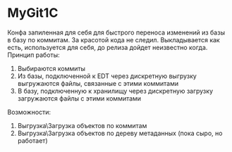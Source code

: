 # MyGit1C
Конфа запиленная для себя для быстрого переноса изменений из базы в базу по коммитам. За красотой кода не следил. Выкладывается как есть, используется для себя, до релиза дойдет неизвестно когда.
Принцип работы:
1) Выбираются коммиты
2) Из базы, подключенной к EDT через дискретную выгрузку выгружаются файлы, связанные с этими коммитами
3) В базу, подключенную к хранилищу через дискретную загрузку загружаются файлы с этими коммитами

Возможности:
1) Выгрузка\Загрузка объектов по коммитам
2) Выгрузка\Загрузка объектов по дереву метаданных (пока сыро, но работает)
